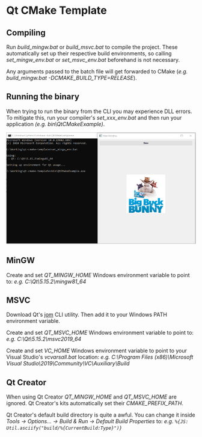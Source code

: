 # Qt CMake Template

## Compiling
Run *build_mingw.bat* or *build_msvc.bat* to compile the project. These automatically set up their respective build environments, so calling *set_mingw_env.bat* or *set_msvc_env.bat* beforehand is not necessary.

Any arguments passed to the batch file will get forwarded to CMake (*e.g. build_mingw.bat -DCMAKE_BUILD_TYPE=RELEASE*).

## Running the binary
When trying to run the binary from the CLI you may experience DLL errors. To mitigate this, run your compiler's *set_xxx_env.bat* and then run your application *(e.g. bin\QtCMakeExample)*.

![Example of running the binary](docs/images/run_binary.png)

## MinGW
Create and set *QT_MINGW_HOME* Windows environment variable to point to: *e.g. C:\Qt\5.15.2\mingw81_64*

## MSVC
Download Qt's [jom](https://github.com/qt-labs/jom) CLI utility. Then add it to your Windows PATH environment variable.

Create and set *QT_MSVC_HOME* Windows environment variable to point to: *e.g. C:\Qt\5.15.2\msvc2019_64*

Create and set *VC_HOME* Windows environment variable to point to your Visual Studio's *vcvarsall.bat* location: *e.g. C:\Program Files (x86)\Microsoft Visual Studio\2019\Community\VC\Auxiliary\Build*

## Qt Creator
When using Qt Creator *QT_MINGW_HOME* and *QT_MSVC_HOME* are ignored. Qt Creator's kits automatically set their *CMAKE_PREFIX_PATH*.

Qt Creator's default build directory is quite a awful.
You can change it inside *Tools -> Options... -> Build & Run -> Default Build Properties* to: *e.g. `%{JS: Util.asciify("build/%{CurrentBuild:Type}")}`*
